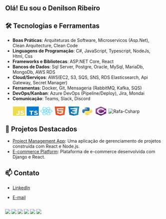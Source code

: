 ## Olá! Eu sou o Denilson Ribeiro

## 🛠️ Tecnologias e Ferramentas

- **Boas Práticas**: Arquiteturas de Software, Microservicos (Asp.Net), Clean Arquitecture, Clean Code 
- **Linguagens de Programação**: C#, JavaScript, Typescript, NodeJs, Html, Css
- **Frameworks e Bibliotecas**: ASP.NET Core, React
- **Bancos de Dados**: Sql Server, Postgre, Oracle, MySql, MariaDb, MongoDb, AWS RDS 
- **Cloud/Serviços**: AWS(EC2, S3, SQS, SNS, RDS Elasticsearch, Api Gateway, Secret Manager)
- **Ferramentas**: Docker, Git, Mensageria (RabbitMQ, Kafka, SQS)
- **DevOps/Kanban**: Azure DevOps (Pipeline/Deploy), Jira, Mondai
- **Comunicação**: Teams, Slack, Discord
  <div style="display: inline_block"><br>
  <img align="center" alt="Rafa-Js" height="30" width="40" src="https://raw.githubusercontent.com/devicons/devicon/master/icons/javascript/javascript-plain.svg">
  <img align="center" alt="Rafa-Ts" height="30" width="40" src="https://raw.githubusercontent.com/devicons/devicon/master/icons/typescript/typescript-plain.svg">
  <img align="center" alt="Rafa-React" height="30" width="40" src="https://raw.githubusercontent.com/devicons/devicon/master/icons/react/react-original.svg">
  <img align="center" alt="Rafa-HTML" height="30" width="40" src="https://raw.githubusercontent.com/devicons/devicon/master/icons/html5/html5-original.svg">
  <img align="center" alt="Rafa-CSS" height="30" width="40" src="https://raw.githubusercontent.com/devicons/devicon/master/icons/css3/css3-original.svg">
  <img align="center" alt="Rafa-Python" height="30" width="40" src="https://raw.githubusercontent.com/devicons/devicon/master/icons/python/python-original.svg">
  <img align="center" alt="Rafa-Csharp" height="30" width="40" src="https://raw.githubusercontent.com/devicons/devicon/master/icons/csharp/csharp-original.svg">
  <img align="center" alt="Rafa-Csharp" height="30" width="40" src="https://raw.githubusercontent.com/devicons/devicon/master/icons/nodejs/csharp-original.svg">
</div>

## 🚀 Projetos Destacados

- [Project Management App](https://github.com/seu_usuario/project-management-app): Uma aplicação de gerenciamento de projetos construída com React e Node.js.
- [E-commerce Platform](https://github.com/seu_usuario/e-commerce-platform): Plataforma de e-commerce desenvolvida com Django e React.

## 📫 Contato

- [LinkedIn](https://www.linkedin.com/in/seu_usuario)
- [E-mail](mailto:seuemail@example.com)


  
  ##
 
<div> 
  <a href="https://www.youtube.com/channel/UC_-uuuZbY0AAt9CViNzvc-Q" target="_blank"><img src="https://img.shields.io/badge/YouTube-FF0000?style=for-the-badge&logo=youtube&logoColor=white" target="_blank"></a>
  <a href="https://instagram.com/rafaballerini" target="_blank"><img src="https://img.shields.io/badge/-Instagram-%23E4405F?style=for-the-badge&logo=instagram&logoColor=white" target="_blank"></a>
 	<a href="https://www.twitch.tv/rafaballerinii" target="_blank"><img src="https://img.shields.io/badge/Twitch-9146FF?style=for-the-badge&logo=twitch&logoColor=white" target="_blank"></a>
 <a href="https://discord.gg/wagxzStdcR" target="_blank"><img src="https://img.shields.io/badge/Discord-7289DA?style=for-the-badge&logo=discord&logoColor=white" target="_blank"></a> 
  <a href = "mailto:contatorafaballerini@gmail.com"><img src="https://img.shields.io/badge/-Gmail-%23333?style=for-the-badge&logo=gmail&logoColor=white" target="_blank"></a>
  <a href="https://www.linkedin.com/in/rafaella-ballerini-45875016a" target="_blank"><img src="https://img.shields.io/badge/-LinkedIn-%230077B5?style=for-the-badge&logo=linkedin&logoColor=white" target="_blank"></a> 
  
</div>

